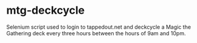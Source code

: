 # mtg-deckcycle

Selenium script used to login to tappedout.net and deckcycle a Magic the Gathering deck every three hours between the hours of 9am and 10pm.
